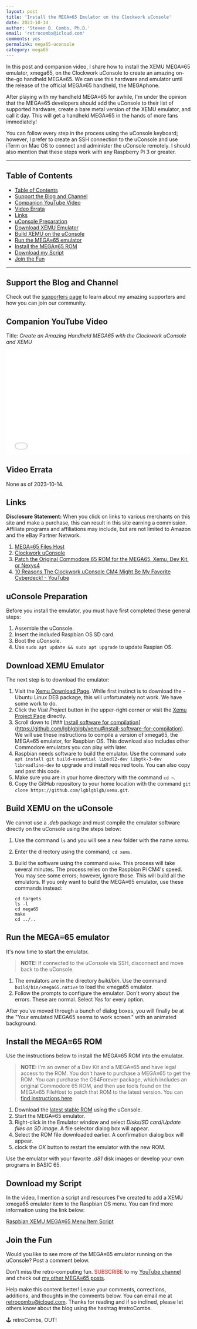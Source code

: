 ```yaml
---
layout: post
title: 'Install the MEGA≡65 Emulator on the Clockwork uConsole'
date: 2023-10-14
author: 'Steven B. Combs, Ph.D.'
email: 'retrocombs@icloud.com'
comments: yes
permalink: mega65-uconsole
category: mega65
---
```


In this post and companion video, I share how to install the XEMU MEGA≡65 emulator, xmega65, on the Clockwork uConsole to create an amazing on-the-go handheld MEGA≡65. We can use this hardware and emulator until the release of the official MEGA≡65 handheld, the MEGAphone.

After playing with my handheld MEGA≡65 for awhile, I'm under the opinion that the MEGA≡65 developers should add the uConsole to their list of supported hardware, create a bare metal version of the XEMU emulator, and call it day. This will get a handheld MEGA≡65 in the hands of more fans immediately!

You can follow every step in the process using the uConsole keyboard; however, I prefer to create an SSH connection to the uConsole and use iTerm on Mac OS to connect and administer the uConsole remotely. I should also mention that these steps work with any Raspberry Pi 3 or greater.

----

## Table of Contents

- [Table of Contents](#table-of-contents)
- [Support the Blog and Channel](#support-the-blog-and-channel)
- [Companion YouTube Video](#companion-youtube-video)
- [Video Errata](#video-errata)
- [Links](#links)
- [uConsole Preparation](#uconsole-preparation)
- [Download XEMU Emulator](#download-xemu-emulator)
- [Build XEMU on the uConsole](#build-xemu-on-the-uconsole)
- [Run the MEGA≡65 emulator](#run-the-mega65-emulator)
- [Install the MEGA≡65 ROM](#install-the-mega65-rom)
- [Download my Script](#download-my-script)
- [Join the Fun](#join-the-fun)

----

## Support the Blog and Channel

Check out the [supporters page](/supporters) to learn about my amazing supporters and how you can join our community.

## Companion YouTube Video

Title: _Create an Amazing Handheld MEGA65 with the Clockwork uConsole and XEMU_

<div style="position:relative;padding-top:56.25%;"><p><iframe src="[link](https://www.youtube.com/embed/Bm4YtKuqk9g?si=VJKbl_U25BfOeJkA)" frameborder="0" allowfullscreen="true" mozallowfullscreen="true" webkitallowfullscreen="true" style="position:absolute;top:0;left:0;width:100%;height:100%;"></iframe></p></div>

## Video Errata

None as of 2023-10-14.

## Links

**Disclosure Statement:** When you click on links to various merchants on this site and make a purchase, this can result in this site earning a commission. Affiliate programs and affiliations may include, but are not limited to Amazon and the eBay Partner Network.

1. [MEGA≡65 Files Host](https://files.mega65.org)
2. [Clockwork uConsole](https://www.clockworkpi.com/uconsole)
3. [Patch the Original Commodore 65 ROM for the MEGA65, Xemu, Dev Kit, or Nexys4](https://retrocombs.com/patch-c65-rom)
4. [10 Reasons The Clockwork uConsole CM4 Might Be My Favorite Cyberdeck! - YouTube](https://www.youtube.com/watch?v=pNG8KqZs_Fg)

## uConsole Preparation
Before you install the emulator, you must have first completed these general steps:

1. Assemble the uConsole.
2. Insert the included Raspbian OS SD card.
3. Boot the uConsole.
4. Use `sudo apt update && sudo apt upgrade` to update Raspian OS.

## Download XEMU Emulator
The next step is to download the emulator:

1. Visit the [Xemu Download Page](https://github.lgb.hu/xemu/). While first instinct is to download the - Ubuntu Linux DEB package, this will unfortunately not work. We have some work to do.
2. Click the *Visit Project* button in the upper-right corner or visit the [Xemu Project Page](https://github.com/lgblgblgb/xemu) directly.
3. Scroll down to [### [Install software for compilation](https://github.com/lgblgblgb/xemu#install-software-for-compilation)](https://github.com/lgblgblgb/xemu#install-software-for-compilation). We will use these instructions to compile a version of xmega65, the MEGA≡65 emulator, for Raspbian OS. This download also includes other Commodore emulators you can play with later.
4. Raspbian needs software to build the emulator. Use the command `sudo apt install git build-essential libsdl2-dev libgtk-3-dev libreadline-dev` to upgrade and install required tools. You can also copy and past this code.
5. Make sure you are in your home directory with the command `cd ~`.
6. Copy the GitHub repository to your home location with the command `git clone https://github.com/lgblgblgb/xemu.git`.

## Build XEMU on the uConsole
We cannot use a *.deb* package and must compile the emulator software directly on the uConsole using the steps below:

1. Use the command `ls` and you will see a new folder with the name *xemu*.
2. Enter the directory using the command, `cd xemu`.
3. Build the software using the command `make`. This process will take several minutes. The process relies on the Raspbian Pi CM4's speed. You may see some errors; however, ignore those. This will build all the emulators. If you only want to build the MEGA≡65 emulator, use these commands instead:

   ```
   cd targets
   ls -l
   cd mega65
   make
   cd ../..
   ```

## Run the MEGA≡65 emulator
It's now time to start the emulator.

> **NOTE:** If connected to the uConsole via SSH, disconnect and move back to the uConsole.

1. The emulators are in the directory *build/bin*. Use the command `build/bin/xmega65.native` to load the xmega65 emulator.
2. Follow the prompts to configure the emulator. Don't worry about the errors. These are normal. Select _Yes_ for every option.

After you've moved through a bunch of dialog boxes, you will finally be at the "Your emulated MEGA65 seems to work screen." with an animated background.

## Install the MEGA≡65 ROM
Use the instructions below to install the MEGA≡65 ROM into the emulator.

> **NOTE:** I'm an owner of a Dev Kit and a MEGA≡65 and have legal access to the ROM. You don't have to purchase a MEGA≡65 to get the ROM. You can purchase the C64Forever package, which includes an original Commodore 65 ROM, and then use tools found on the MEGA≡65 FileHost to patch that ROM to the latest version. You can [find instructions here](https://retrocombs.com/patch-c65-rom).

1. Download the [latest stable ROM](https://files.mega65.org?id=54e69439-f25e-4124-8c78-22ea7ddc0f1c) using the uConsole.
2. Start the MEGA≡65 emulator.
3. Right-click in the Emulator window and select *Disks*/*SD card*/*Update files on SD image*. A file selector dialog box will appear.
4. Select the ROM file downloaded earlier. A confirmation dialog box will appear.
5. clock the *OK* button to restart the emulator with the new ROM.

Use the emulator with your favorite *.d81* disk images or develop your own programs in BASIC 65.

## Download my Script

In the video, I mention a script and resources I've created to add a XEMU xmega65 emulator item to the Raspbian OS menu. You can find more information using the link below:

[Raspbian XEMU MEGA≡65 Menu Item Script](https://www.buymeacoffee.com/retrocombs/e/171496)

## Join the Fun

Would you like to see more of the MEGA≡65 emulator running on the uConsole? Post a comment below.

Don't miss the retro-computing fun. <font color="red">SUBSCRIBE</font> to my [YouTube channel](https://www.youtube.com/stevencombs) and check out [my other MEGA≡65 posts](https://www.retrocombs.com/mega65).

Help make this content better! Leave your comments, corrections, additions, and thoughts in the comments below. You can email me at [retrocombs@icloud.com](mailto:retrocombs@icloud.com). Thanks for reading and if so inclined, please let others know about the blog using the hashtag #retroCombs.

🕹️ retroCombs, OUT!